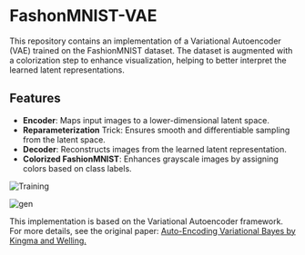 # FashonMNIST-VAE
This repository contains an implementation of a Variational Autoencoder (VAE) trained on the FashionMNIST dataset. The dataset is augmented with a colorization step to enhance visualization, helping to better interpret the learned latent representations.

## Features
- **Encoder**: Maps input images to a lower-dimensional latent space.
- **Reparameterization** Trick: Ensures smooth and differentiable sampling from the latent space.
- **Decoder**: Reconstructs images from the learned latent representation.
- **Colorized FashionMNIST**: Enhances grayscale images by assigning colors based on class labels.


![Training](https://github.com/user-attachments/assets/d2881fc2-2c18-45c1-b8ce-46779c77a549)

![gen](https://github.com/user-attachments/assets/0b99844f-73ea-417a-a0ff-cc360158dfba)


This implementation is based on the Variational Autoencoder framework. For more details, see the original paper: [Auto-Encoding Variational Bayes by Kingma and Welling.](https://arxiv.org/abs/1312.6114)
